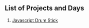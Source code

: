## List of Projects and Days

1.  [Javascript Drum Stick](https://sahilister.github.io/30-Days-of-Javascript/01%20-%20Javascript%20Drum%20Stick/index.html)



